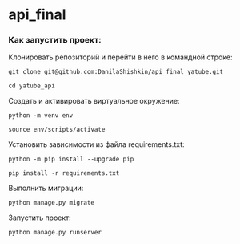 # api_final
### Как запустить проект:

Клонировать репозиторий и перейти в него в командной строке:

```
git clone git@github.com:DanilaShishkin/api_final_yatube.git
```

```
cd yatube_api
```

Cоздать и активировать виртуальное окружение:

```
python -m venv env
```

```
source env/scripts/activate
```

Установить зависимости из файла requirements.txt:

```
python -m pip install --upgrade pip
```

```
pip install -r requirements.txt
```

Выполнить миграции:

```
python manage.py migrate
```

Запустить проект:

```
python manage.py runserver
```
